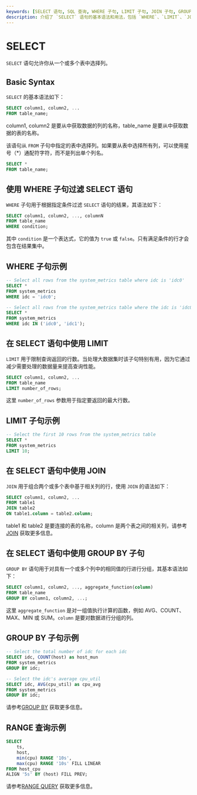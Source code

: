 ```yaml
---
keywords: [SELECT 语句, SQL 查询, WHERE 子句, LIMIT 子句, JOIN 子句, GROUP BY 子句]
description: 介绍了 `SELECT` 语句的基本语法和用法，包括 `WHERE`、`LIMIT`、`JOIN` 和 `GROUP BY` 子句的示例。
---
```


# SELECT

`SELECT` 语句允许你从一个或多个表中选择列。

## Basic Syntax

`SELECT` 的基本语法如下：

```sql
SELECT column1, column2, ...
FROM table_name;
```

column1, column2 是要从中获取数据的列的名称，table_name 是要从中获取数据的表的名称。

该语句从 `FROM` 子句中指定的表中选择列。如果要从表中选择所有列，可以使用星号（*）通配符字符，而不是列出单个列名。

```sql
SELECT *
FROM table_name;
```

## 使用 WHERE 子句过滤 SELECT 语句

`WHERE` 子句用于根据指定条件过滤 `SELECT` 语句的结果，其语法如下：

```sql
SELECT column1, column2, ..., columnN
FROM table_name
WHERE condition;
```

其中 `condition` 是一个表达式，它的值为 `true` 或 `false`。只有满足条件的行才会包含在结果集中。

## WHERE 子句示例

```sql
-- Select all rows from the system_metrics table where idc is 'idc0'
SELECT *
FROM system_metrics
WHERE idc = 'idc0';

-- Select all rows from the system_metrics table where the idc is 'idc0' or 'idc0'
SELECT *
FROM system_metrics
WHERE idc IN ('idc0', 'idc1');
```

## 在 SELECT 语句中使用 LIMIT

`LIMIT` 用于限制查询返回的行数。当处理大数据集时该子句特别有用，因为它通过减少需要处理的数据量来提高查询性能。

```sql
SELECT column1, column2, ...
FROM table_name
LIMIT number_of_rows;
```

这里 `number_of_rows` 参数用于指定要返回的最大行数。

## LIMIT 子句示例

```sql
-- Select the first 10 rows from the system_metrics table
SELECT *
FROM system_metrics
LIMIT 10;
```

## 在 SELECT 语句中使用 JOIN

`JOIN` 用于组合两个或多个表中基于相关列的行，使用 `JOIN` 的语法如下：

```sql
SELECT column1, column2, ...
FROM table1
JOIN table2
ON table1.column = table2.column;
```

table1 和 table2 是要连接的表的名称，column 是两个表之间的相关列，请参考[JOIN](join.md) 获取更多信息。

## 在 SELECT 语句中使用 GROUP BY 子句

`GROUP BY` 语句用于对具有一个或多个列中的相同值的行进行分组，其基本语法如下：

```sql
SELECT column1, column2, ..., aggregate_function(column)
FROM table_name
GROUP BY column1, column2, ...;
```

这里 `aggregate_function` 是对一组值执行计算的函数，例如 AVG、COUNT、MAX、MIN 或 SUM。`column` 是要对数据进行分组的列。

## GROUP BY 子句示例

```sql
-- Select the total number of idc for each idc
SELECT idc, COUNT(host) as host_mun
FROM system_metrics
GROUP BY idc;

-- Select the idc's average cpu_util
SELECT idc, AVG(cpu_util) as cpu_avg
FROM system_metrics
GROUP BY idc;
```

请参考[GROUP BY](group_by.md) 获取更多信息。

## RANGE 查询示例

```sql
SELECT 
    ts, 
    host, 
    min(cpu) RANGE '10s',
    max(cpu) RANGE '10s' FILL LINEAR 
FROM host_cpu 
ALIGN '5s' BY (host) FILL PREV;
```

请参考[RANGE QUERY](range.md) 获取更多信息。
